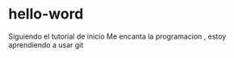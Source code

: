 # hello-word
Siguiendo el tutorial de inicio
Me encanta la programacion , estoy aprendiendo a usar git
